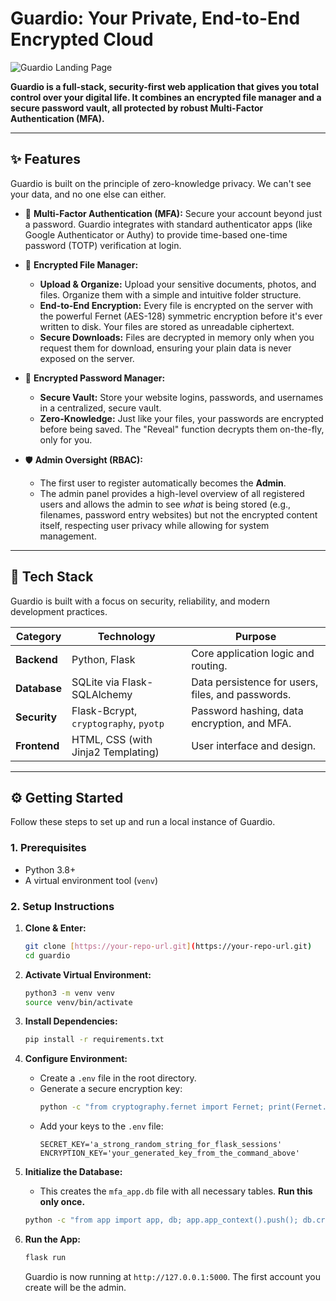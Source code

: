 # Guardio: Your Private, End-to-End Encrypted Cloud

![Guardio Landing Page](https://placehold.co/1200x600/6D5BDE/FFFFFF?text=Guardio)

**Guardio is a full-stack, security-first web application that gives you total control over your digital life. It combines an encrypted file manager and a secure password vault, all protected by robust Multi-Factor Authentication (MFA).**

---

## ✨ Features

Guardio is built on the principle of zero-knowledge privacy. We can't see your data, and no one else can either.

* 🔐 **Multi-Factor Authentication (MFA):** Secure your account beyond just a password. Guardio integrates with standard authenticator apps (like Google Authenticator or Authy) to provide time-based one-time password (TOTP) verification at login.

* 📂 **Encrypted File Manager:**
    * **Upload & Organize:** Upload your sensitive documents, photos, and files. Organize them with a simple and intuitive folder structure.
    * **End-to-End Encryption:** Every file is encrypted on the server with the powerful Fernet (AES-128) symmetric encryption before it's ever written to disk. Your files are stored as unreadable ciphertext.
    * **Secure Downloads:** Files are decrypted in memory only when you request them for download, ensuring your plain data is never exposed on the server.

* 🔑 **Encrypted Password Manager:**
    * **Secure Vault:** Store your website logins, passwords, and usernames in a centralized, secure vault.
    * **Zero-Knowledge:** Just like your files, your passwords are encrypted before being saved. The "Reveal" function decrypts them on-the-fly, only for you.

* 🛡️ **Admin Oversight (RBAC):**
    * The first user to register automatically becomes the **Admin**.
    * The admin panel provides a high-level overview of all registered users and allows the admin to see *what* is being stored (e.g., filenames, password entry websites) but not the encrypted content itself, respecting user privacy while allowing for system management.

---

## 🚀 Tech Stack

Guardio is built with a focus on security, reliability, and modern development practices.

| Category      | Technology                               | Purpose                                          |
|---------------|------------------------------------------|--------------------------------------------------|
| **Backend** | Python, Flask                            | Core application logic and routing.              |
| **Database** | SQLite via Flask-SQLAlchemy              | Data persistence for users, files, and passwords.|
| **Security** | Flask-Bcrypt, `cryptography`, `pyotp`    | Password hashing, data encryption, and MFA.      |
| **Frontend** | HTML, CSS (with Jinja2 Templating)       | User interface and design.                       |

---

## ⚙️ Getting Started

Follow these steps to set up and run a local instance of Guardio.

### 1. Prerequisites
* Python 3.8+
* A virtual environment tool (`venv`)

### 2. Setup Instructions

1.  **Clone & Enter:**
    ```bash
    git clone [https://your-repo-url.git](https://your-repo-url.git)
    cd guardio
    ```

2.  **Activate Virtual Environment:**
    ```bash
    python3 -m venv venv
    source venv/bin/activate
    ```

3.  **Install Dependencies:**
    ```bash
    pip install -r requirements.txt
    ```

4.  **Configure Environment:**
    * Create a `.env` file in the root directory.
    * Generate a secure encryption key:
        ```bash
        python -c "from cryptography.fernet import Fernet; print(Fernet.generate_key().decode())"
        ```
    * Add your keys to the `.env` file:
        ```
        SECRET_KEY='a_strong_random_string_for_flask_sessions'
        ENCRYPTION_KEY='your_generated_key_from_the_command_above'
        ```

5.  **Initialize the Database:**
    * This creates the `mfa_app.db` file with all necessary tables. **Run this only once.**
    ```bash
    python -c "from app import app, db; app.app_context().push(); db.create_all()"
    ```

6.  **Run the App:**
    ```bash
    flask run
    ```
    Guardio is now running at `http://127.0.0.1:5000`. The first account you create will be the admin.

